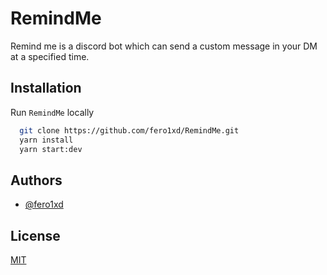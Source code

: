 
# RemindMe

Remind me is a discord bot which can send a custom message in your DM at a specified time.  


## Installation

Run `RemindMe` locally

```bash
  git clone https://github.com/fero1xd/RemindMe.git
  yarn install
  yarn start:dev
```
    
## Authors

- [@fero1xd](https://www.github.com/fero1xd)


## License

[MIT](https://choosealicense.com/licenses/mit/)

